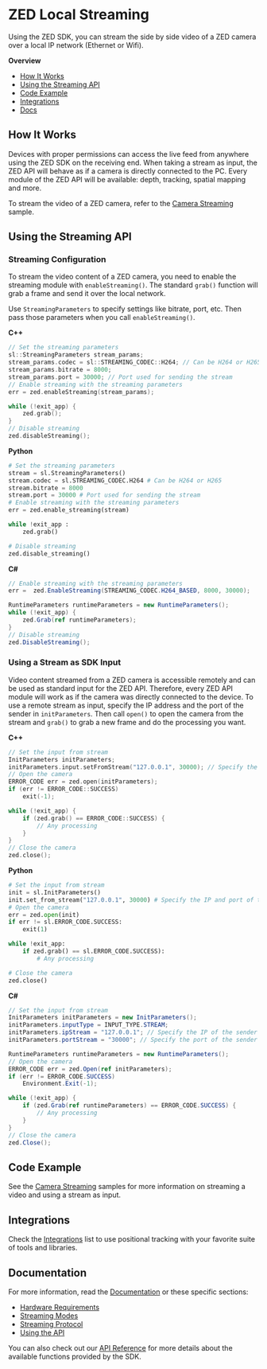 # ZED Local Streaming

Using the ZED SDK, you can stream the side by side video of a ZED camera over a local IP network (Ethernet or Wifi).


**Overview**

* [How It Works](#how-it-works)
* [Using the Streaming API](#using-the-streaming-api)
* [Code Example](#code-example)
* [Integrations](#integrations)
* [Docs](#documentation)

## How It Works

Devices with proper permissions can access the live feed from anywhere using the ZED SDK on the receiving end. When taking a stream as input, the ZED API will behave as if a camera is directly connected to the PC. Every module of the ZED API will be available: depth, tracking, spatial mapping and more.

To stream the video of a ZED camera, refer to the [Camera Streaming](../10-Samples/camera%20streaming) sample.

## Using the Streaming API

### Streaming Configuration

To stream the video content of a ZED camera, you need to enable the streaming module with `enableStreaming()`. The standard `grab()` function will grab a frame and send it over the local network.

Use `StreamingParameters` to specify settings like bitrate, port, etc. Then pass those parameters when you call `enableStreaming()`.

**C++**
```cpp
// Set the streaming parameters
sl::StreamingParameters stream_params;
stream_params.codec = sl::STREAMING_CODEC::H264; // Can be H264 or H265
stream_params.bitrate = 8000;
stream_params.port = 30000; // Port used for sending the stream
// Enable streaming with the streaming parameters
err = zed.enableStreaming(stream_params);

while (!exit_app) {
    zed.grab();
}
// Disable streaming
zed.disableStreaming();
```

**Python**
```python
# Set the streaming parameters
stream = sl.StreamingParameters()
stream.codec = sl.STREAMING_CODEC.H264 # Can be H264 or H265
stream.bitrate = 8000
stream.port = 30000 # Port used for sending the stream
# Enable streaming with the streaming parameters
err = zed.enable_streaming(stream)

while !exit_app :
    zed.grab()

# Disable streaming
zed.disable_streaming()
```

**C#**
```csharp
// Enable streaming with the streaming parameters
err =  zed.EnableStreaming(STREAMING_CODEC.H264_BASED, 8000, 30000);

RuntimeParameters runtimeParameters = new RuntimeParameters();
while (!exit_app) {
    zed.Grab(ref runtimeParameters);
}
// Disable streaming
zed.DisableStreaming();
```

### Using a Stream as SDK Input

Video content streamed from a ZED camera is accessible remotely and can be used as standard input for the ZED API. Therefore, every ZED API module will work as if the camera was directly connected to the device. To use a remote stream as input, specify the IP address and the port of the sender in `initParameters`. Then call `open()` to open the camera from the stream and `grab()` to grab a new frame and do the processing you want.


**C++**
```cpp
// Set the input from stream
InitParameters initParameters;
initParameters.input.setFromStream("127.0.0.1", 30000); // Specify the IP and port of the sender
// Open the camera
ERROR_CODE err = zed.open(initParameters);
if (err != ERROR_CODE::SUCCESS)
    exit(-1);

while (!exit_app) {
    if (zed.grab() == ERROR_CODE::SUCCESS) {
        // Any processing
    }
}
// Close the camera
zed.close();
```

**Python**
```python
# Set the input from stream
init = sl.InitParameters()
init.set_from_stream("127.0.0.1", 30000) # Specify the IP and port of the sender
# Open the camera
err = zed.open(init)
if err != sl.ERROR_CODE.SUCCESS:
	exit(1)

while !exit_app:
    if zed.grab() == sl.ERROR_CODE.SUCCESS):
        # Any processing

# Close the camera
zed.close()
```

**C#**
```csharp
// Set the input from stream
InitParameters initParameters = new InitParameters();
initParameters.inputType = INPUT_TYPE.STREAM; 
initParameters.ipStream = "127.0.0.1"; // Specify the IP of the sender
initParameters.portStream = "30000"; // Specify the port of the sender

RuntimeParameters runtimeParameters = new RuntimeParameters();
// Open the camera
ERROR_CODE err = zed.Open(ref initParameters);
if (err != ERROR_CODE.SUCCESS)
    Environment.Exit(-1);

while (!exit_app) {
    if (zed.Grab(ref runtimeParameters) == ERROR_CODE.SUCCESS) {
        // Any processing
    }
}
// Close the camera
zed.Close();
```

## Code Example

See the [Camera Streaming](../10-Samples/camera%20streaming) samples for more information on streaming a video and using a stream as input.

## Integrations

Check the [Integrations](../11-Integrations#overview) list to use positional tracking with your favorite suite of tools and libraries. 

## Documentation

For more information, read the [Documentation](https://www.stereolabs.com/docs/video/streaming/) or these specific sections:

* [Hardware Requirements](https://www.stereolabs.com/docs/video/streaming/#hardware-requirements)
* [Streaming Modes](https://www.stereolabs.com/docs/video/streaming/#streaming-modes)
* [Streaming Protocol](https://www.stereolabs.com/docs/video/streaming/#streaming-protocol)
* [Using the API](https://www.stereolabs.com/docs/video/streaming/#using-the-streaming-api)

You can also check out our [API Reference](https://www.stereolabs.com/docs/api/) for more details about the available functions provided by the SDK.